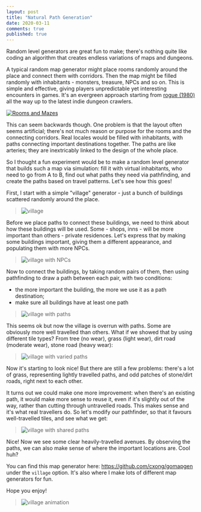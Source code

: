 ```yaml
---
layout: post
title: "Natural Path Generation"
date: 2020-03-11
comments: true
published: true
---
```

Random level generators are great fun to make; there's nothing quite like coding an algorithm that creates endless variations of maps and dungeons.

A typical random map generator might place rooms randomly around the place and connect them with corridors. Then the map might be filled randomly with inhabitants - monsters, treasure, NPCs and so on. This is simple and effective, giving players unpredictable yet interesting encounters in games. It's an evergreen approach starting from [rogue (1980)](https://en.wikipedia.org/wiki/Rogue_(video_game)) all the way up to the latest indie dungeon crawlers.

[![Rooms and Mazes](https://raw.githubusercontent.com/cxong/cxong.github.io/master/_posts/rooms_and_mazes.gif)](http://journal.stuffwithstuff.com/2014/12/21/rooms-and-mazes/)

This can seem backwards though. One problem is that the layout often seems artificial; there's not much reason or purpose for the rooms and the connecting corridors. Real locales would be filled with inhabitants, with paths connecting important destinations together. The paths are like arteries; they are inextricably linked to the design of the whole place.

So I thought a fun experiment would be to make a random level generator that builds such a map via simulation: fill it with virtual inhabitants, who need to go from A to B, find out what paths they need via pathfinding, and create the paths based on travel patterns. Let's see how this goes!

First, I start with a simple "village" generator - just a bunch of buildings scattered randomly around the place.

> ![village](https://raw.githubusercontent.com/cxong/cxong.github.io/master/_posts/village.png)

Before we place paths to connect these buildings, we need to think about how these buildings will be used. Some - shops, inns - will be more important than others - private residences. Let's express that by making some buildings important, giving them a different appearance, and populating them with more NPCs.

> ![village with NPCs](https://raw.githubusercontent.com/cxong/cxong.github.io/master/_posts/village_npc.png)

Now to connect the buildings, by taking random pairs of them, then using pathfinding to draw a path between each pair, with two conditions:

- the more important the building, the more we use it as a path destination;
- make sure all buildings have at least one path

> ![village with paths](https://raw.githubusercontent.com/cxong/cxong.github.io/master/_posts/village_paths.png)

This seems ok but now the village is overrun with paths. Some are obviously more well travelled than others. What if we showed that by using different tile types? From tree (no wear), grass (light wear), dirt road (moderate wear), stone road (heavy wear):

> ![village with varied paths](https://raw.githubusercontent.com/cxong/cxong.github.io/master/_posts/village_varied_paths.png)

Now it's starting to look nice! But there are still a few problems: there's a lot of grass, representing lightly travelled paths, and odd patches of stone/dirt roads, right next to each other.

It turns out we could make one more improvement: when there's an existing path, it would make more sense to reuse it, even if it's slightly out of the way, rather than cutting through untravelled roads. This makes sense and it's what real travellers do. So let's modify our pathfinder, so that it favours well-travelled tiles, and see what we get:

> ![village with shared paths](https://raw.githubusercontent.com/cxong/cxong.github.io/master/_posts/village_shared.png)

Nice! Now we see some clear heavily-travelled avenues. By observing the paths, we can also make sense of where the important locations are. Cool huh?

You can find this map generator here: <https://github.com/cxong/gomapgen> under the `village` option. It's also where I make lots of different map generators for fun.

Hope you enjoy!

> ![village animation](https://raw.githubusercontent.com/cxong/cxong.github.io/master/_posts/village.gif)
